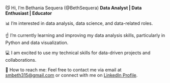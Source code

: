 😼 Hi, I’m Bethania Sequera (@BethSequera) 
**Data Analyst | Data Enthusiast | Educator**

📊 I’m interested in data analysis, data science, and data-related roles.

☝️  I’m currently learning and improving my data analysis skills, particularly in Python and data visualization.

💻 I am excited to use my technical skills for data-driven projects and collaborations.

📩 How to reach me: Feel free to contact me via email at smbeth315@gmail.com or connect with me on [LinkedIn Profile](https://www.linkedin.com/in/bethania-sequera).




